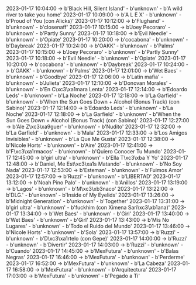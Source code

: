 2023-01-17 10:04:00 -> b'Black Hill, Silent Island' - b'unknown' - b'A wild river to take you home'
2023-01-17 10:09:00 -> b'A L E X' - b'unknown' - b'Proud of You (con Alicks)'
2023-01-17 10:12:00 -> b'Flughand' - b'unknown' - b'closenaff'
2023-01-17 10:15:00 -> b'Joey Pecoraro' - b'unknown' - b'Partly Sunny'
2023-01-17 10:18:00 -> b'Evil Needle' - b'unknown' - b'Opiate'
2023-01-17 10:20:00 -> b'cocabona' - b'unknown' - b'Daybreak'
2023-01-17 10:24:00 -> b'OAKK' - b'unknown' - b'Palms'
2023-01-17 10:15:00 -> b'Joey Pecoraro' - b'unknown' - b'Partly Sunny'
2023-01-17 10:18:00 -> b'Evil Needle' - b'unknown' - b'Opiate'
2023-01-17 10:20:00 -> b'cocabona' - b'unknown' - b'Daybreak'
2023-01-17 10:24:00 -> b'OAKK' - b'unknown' - b'Palms'
2023-01-17 12:01:00 -> b'Wet Baes' - b'unknown' - b'Goodbye'
2023-01-17 12:06:00 -> b'Latin mafia' - b'unknown' - b'Julieta'
2023-01-17 12:10:00 -> b'Donovan Morales' - b'unknown' - b'En C\xc3\xa1mara Lenta'
2023-01-17 12:14:00 -> b'Edoardo Leds' - b'unknown' - b'La Noche'
2023-01-17 12:18:00 -> b'La Garfield' - b'unknown' - b'When the Sun Goes Down + Alcohol (Bonus Track) (con Sabino)'
2023-01-17 12:14:00 -> b'Edoardo Leds' - b'unknown' - b'La Noche'
2023-01-17 12:18:00 -> b'La Garfield' - b'unknown' - b'When the Sun Goes Down + Alcohol (Bonus Track) (con Sabino)'
2023-01-17 12:27:00 -> b'Ale Z\xc3\xa9guer' - b'unknown' - b'Nudito'
2023-01-17 12:32:00 -> b'La Garfield' - b'unknown' - b'Mala'
2023-01-17 12:33:00 -> b'Los Amigos Invisibles' - b'unknown' - b'La Que Me Gusta'
2023-01-17 12:38:00 -> b'Nicole Horts' - b'unknown' - b'Aire'
2023-01-17 12:41:00 -> b'F\xc3\xa1rmacos' - b'unknown' - b'Quiero Conocer Tu Mundo'
2023-01-17 12:45:00 -> b'girl ultra' - b'unknown' - b'Ella T\xc3\xba Y Yo'
2023-01-17 12:48:00 -> b'Daniel, Me Est\xc3\xa1s Matando' - b'unknown' - b'No Soy Nada'
2023-01-17 12:53:00 -> b'Esteman' - b'unknown' - b'Fuimos Amor'
2023-01-17 12:57:00 -> b'Ruzzi' - b'unknown' - b'LIBERTAD'
2023-01-17 13:12:00 -> b'Noah Pino Palo' - b'unknown' - b'Anillos'
2023-01-17 13:19:00 -> b'Lagos' - b'unknown' - b'M\xc3\xb3naco'
2023-01-17 13:22:00 -> b'DLG.' - b'unknown' - b'Inside of My Eyelids'
2023-01-17 13:26:00 -> b'Midnight Generation' - b'unknown' - b'Together'
2023-01-17 13:31:00 -> b'girl ultra' - b'unknown' - b'fuckhim (con Ximena Sari\xc3\xb1ana)'
2023-01-17 13:34:00 -> b'Wet Baes' - b'unknown' - b'Girl'
2023-01-17 13:40:00 -> b'Wet Baes' - b'unknown' - b'Girl'
2023-01-17 13:43:00 -> b'Mis No Lugares' - b'unknown' - b'Todo el Ruido del Mundo'
2023-01-17 13:46:00 -> b'Nicole Horts' - b'unknown' - b'Sola'
2023-01-17 13:57:00 -> b'Ruzzi' - b'unknown' - b'D\xc3\xa1rtelo (con Gepe)'
2023-01-17 14:00:00 -> b'Ruzzi' - b'unknown' - b'Divertir'
2023-01-17 14:03:00 -> b'Ruzzi' - b'unknown' - b'Cuando'
2023-01-17 14:45:00 -> b'MexFutura' - b'unknown' - b'Balas Negras'
2023-01-17 16:46:00 -> b'MexFutura' - b'unknown' - b'Perderme'
2023-01-17 16:52:00 -> b'MexFutura' - b'unknown' - b'La Cabeza'
2023-01-17 16:58:00 -> b'MexFutura' - b'unknown' - b'Arquitectura'
2023-01-17 17:03:00 -> b'MexFutura' - b'unknown' - b'Pegado a Ti'
